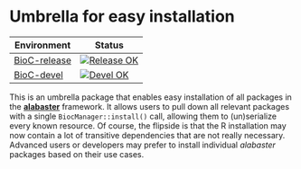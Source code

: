 # Umbrella for easy installation

|Environment|Status|
|---|---|
|[BioC-release](https://bioconductor.org/packages/release/bioc/html/alabaster.html)|[![Release OK](https://bioconductor.org/shields/build/release/bioc/alabaster.svg)](http://bioconductor.org/checkResults/release/bioc-LATEST/alabaster/)|
|[BioC-devel](https://bioconductor.org/packages/devel/bioc/html/alabaster.html)|[![Devel OK](https://bioconductor.org/shields/build/devel/bioc/alabaster.svg)](http://bioconductor.org/checkResults/devel/bioc-LATEST/alabaster/)|

This is an umbrella package that enables easy installation of all packages in the [**alabaster**](https://github.com/ArtifactDB/alabaster.base) framework.
It allows users to pull down all relevant packages with a single `BiocManager::install()` call, allowing them to (un)serialize every known resource.
Of course, the flipside is that the R installation may now contain a lot of transitive dependencies that are not really necessary.
Advanced users or developers may prefer to install individual _alabaster_ packages based on their use cases.
